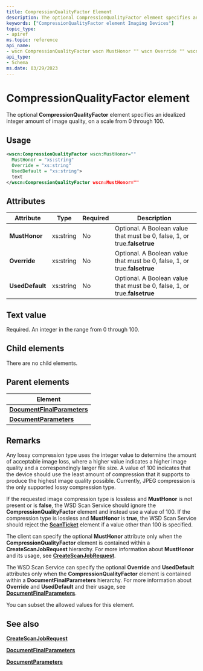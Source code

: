 ```yaml
---
title: CompressionQualityFactor Element
description: The optional CompressionQualityFactor element specifies an idealized integer amount of image quality, on a scale from 0 through 100.
keywords: ["CompressionQualityFactor element Imaging Devices"]
topic_type:
- apiref
ms.topic: reference
api_name:
- wscn CompressionQualityFactor wscn MustHonor "" wscn Override "" wscn UsedDefault ""
api_type:
- Schema
ms.date: 03/29/2023
---
```


# CompressionQualityFactor element

The optional **CompressionQualityFactor** element specifies an idealized integer amount of image quality, on a scale from 0 through 100.

## Usage

```xml
<wscn:CompressionQualityFactor wscn:MustHonor=""                               wscn:Override=""                               wscn:UsedDefault=""
  MustHonor = "xs:string"
  Override = "xs:string"
  UsedDefault = "xs:string">
  text
</wscn:CompressionQualityFactor wscn:MustHonor=""                               wscn:Override=""                               wscn:UsedDefault="">
```

## Attributes

| Attribute | Type | Required | Description |
|--|--|--|--|
| **MustHonor** | xs:string | No | Optional. A Boolean value that must be 0, false, 1, or true.**falsetrue** |
| **Override** | xs:string | No | Optional. A Boolean value that must be 0, false, 1, or true.**falsetrue** |
| **UsedDefault** | xs:string | No | Optional. A Boolean value that must be 0, false, 1, or true.**falsetrue** |

## Text value

Required. An integer in the range from 0 through 100.

## Child elements

There are no child elements.

## Parent elements

| Element |
|--|
| [**DocumentFinalParameters**](documentfinalparameters.md) |
| [**DocumentParameters**](documentparameters.md) |

## Remarks

Any lossy compression type uses the integer value to determine the amount of acceptable image loss, where a higher value indicates a higher image quality and a correspondingly larger file size. A value of 100 indicates that the device should use the least amount of compression that it supports to produce the highest image quality possible. Currently, JPEG compression is the only supported lossy compression type.

If the requested image compression type is lossless and **MustHonor** is not present or is **false**, the WSD Scan Service should ignore the **CompressionQualityFactor** element and instead use a value of 100. If the compression type is lossless and **MustHonor** is **true**, the WSD Scan Service should reject the [**ScanTicket**](scanticket.md) element if a value other than 100 is specified.

The client can specify the optional **MustHonor** attribute only when the **CompressionQualityFactor** element is contained within a **CreateScanJobRequest** hierarchy. For more information about **MustHonor** and its usage, see [**CreateScanJobRequest**](createscanjobrequest.md).

The WSD Scan Service can specify the optional **Override** and **UsedDefault** attributes only when the **CompressionQualityFactor** element is contained within a **DocumentFinalParameters** hierarchy. For more information about **Override** and **UsedDefault** and their usage, see [**DocumentFinalParameters**](documentfinalparameters.md).

You can subset the allowed values for this element.

## See also

[**CreateScanJobRequest**](createscanjobrequest.md)

[**DocumentFinalParameters**](documentfinalparameters.md)

[**DocumentParameters**](documentparameters.md)
